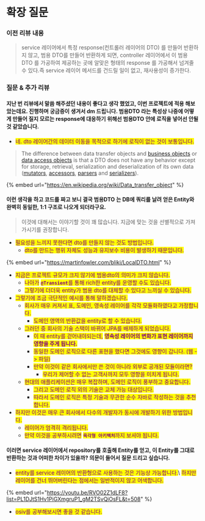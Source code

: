 # 확장 질문

### 이전 리뷰 내용

> &#x20;service 레이어에서 특정 response(컨트롤러 레이어의 DTO) 를 만들어 반환하지 않고, 범용 DTO를 만들어 반환하게 되면, controller 레이어에서 이 범용DTO 를 가공하여 제공하는 곳에 알맞은 형태의 response 를 가공해서 넘겨줄 수 있다.즉 service 레이어 메서드를 건드릴 일이 없고, 재사용성이 증가한다.

### 질문 & 추가 리뷰

#### 지난 번 리뷰에서 말씀 해주셨던 내용이 좋다고 생각 했었고, 이번 프로젝트에 적용 해보았는데요. 진행하며 궁금증이 생겨서 dm 드립니다. 범용DTO 라는 특성상 나중에 어떻게 만들어 질지 모르는 response에 대응하기 위해선 범용DTO 안에 로직을 넣어선 안될 것 같았습니다.

* <mark style="color:purple;">네. dto 레이어간의 데이터 이동을 목적으로 하기에 로직이 없는 것이 보통입니다.</mark>

> The difference between data transfer objects and [business objects](https://en.wikipedia.org/wiki/Business\_object) or [data access objects](https://en.wikipedia.org/wiki/Data\_access\_object) is that a DTO does not have any behavior except for storage, retrieval, serialization and deserialization of its own data ([mutators](https://en.wikipedia.org/wiki/Mutator\_method), [accessors](https://en.wikipedia.org/wiki/Method\_\(computer\_programming\)), [parsers](https://en.wikipedia.org/wiki/Parsing) and [serializers](https://en.wikipedia.org/wiki/Serialization)).

{% embed url="https://en.wikipedia.org/wiki/Data_transfer_object" %}

#### 이런 생각을 하고 코드를 짜고 보니 결국 범용DTO 는 DB에 쿼리를 날려 얻은 Entity와 완벽히 동일한, 1:1 구조로 나오게 되더라구요.

> 이것에 대해서는 이야기할 것이 꽤 많습니다. 지금에 맞는 것을 선별적으로 가져가시기를 권장합니다.

* <mark style="color:purple;">필요성을 느끼지 못한다면 dto를 만들지 않는 것도 방법입니다.</mark>&#x20;
  * <mark style="color:purple;">dto를 만드는 행위 자체도 성능과 유지보수 비용이 발생하기 때문입니다.</mark>

{% embed url="https://martinfowler.com/bliki/LocalDTO.html" %}

* <mark style="color:purple;">지금은 프로젝트 규모가 크지 않기에 범용dto의 의미가 크지 않습니다.</mark>
  * <mark style="color:purple;">나아가</mark> <mark style="color:purple;"></mark><mark style="color:purple;">**`@Transient`**</mark><mark style="color:purple;">를 통해 rich한 entity를 운영할 수도 있습니다.</mark>
  * <mark style="color:purple;">그렇기에 더더욱 entity가 범용 dto를 대체할 수 있다고 느끼실 수 있습니다.</mark>
* <mark style="color:purple;">그렇기에 조금 극단적인 예시를 통해 말하겠습니다.</mark>
  * <mark style="color:purple;">회사가 매우 커져서 표, 도메인, 영속성 레이어를 각각 모듈화하였다고 가정합니다.</mark>
    * <mark style="color:purple;">도메인 영역의 반환값을 entity로 할 수 있습니다.</mark>
  * <mark style="color:purple;">그러던 중 회사의 기술 스택이 바뀌어 JPA를 배제하게 되었습니다.</mark>
    * <mark style="color:purple;">이 때 entity를 걷어내야되는데,</mark> <mark style="color:purple;"></mark><mark style="color:purple;">**영속성 레이어의 변화가 표현 레이어까지 영향을 주게 됩니다.**</mark>
    * <mark style="color:purple;">동일한 도메인 로직으로 다른 표현을 했다면 그것에도 영향이 갑니다. (웹 -> 파일)</mark>
    * <mark style="color:purple;">만약 이것이 같은 회사에서만 쓴 것이 아니라 외부로 공개된 모듈이라면?</mark>&#x20;
      * <mark style="color:purple;">우리가 제어할 수 없는 고객사까지 모두 영향을 미치게 됩니다.</mark>
  * <mark style="color:purple;">현대의 애플리케이션은 매우 복잡하며, 도메인 로직이 풍부하고 중요합니다.</mark>
    * <mark style="color:purple;">그리고 도메인 로직 외의 기술은 교체 가능 대상입니다.</mark>
    * <mark style="color:purple;">따라서 도메인 로직은 특정 기술과 무관한 순수 자바로 작성하는 것을 추천합니다.</mark>
* <mark style="color:purple;">하지만 이것은 매우 큰 회사에서 다수의 개발자가 동시에 개발하기 위한 방법입니다.</mark>
  * <mark style="color:purple;">레이어가 엄격히 격리됩니다.</mark>
  * <mark style="color:purple;">만약 이것을 공부하시려면</mark> <mark style="color:purple;"></mark><mark style="color:purple;">**`육각형 아키텍처`**</mark><mark style="color:purple;">까지 보셔야 됩니다.</mark>

#### 이러면 service 레이어에서 repository를 호출해 Entity를 얻고, 이 Entity를 그대로 반환하는 것과 어떠한 차이가 있을까? 의문이 들어서 질문 드리고 싶습니다.

* <mark style="color:purple;">entity를 service 레이어의 반환형으로 사용하는 것은 기능상 가능합니다.</mark>\ <mark style="color:purple;">하지만 레이어를 건너 뛰어버린다는 점에서는 일반적이지 않고 어색합니다.</mark>

{% embed url="https://youtu.be/RVO02Z1dLF8?list=PL1DJtS1Hv1PiGXmgruP1_gM2TSvQiOsFL&t=508" %}

* <mark style="color:purple;">osiv를 공부해보시면 좋을 것 같습니다.</mark>

